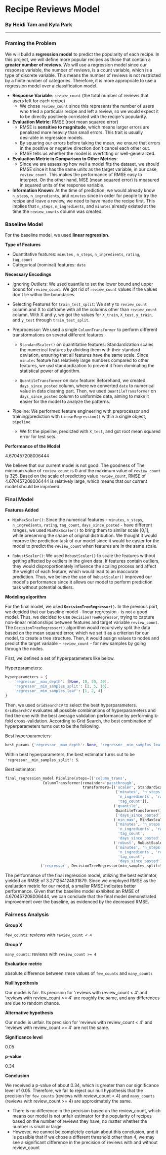 # Recipe Reviews Model

### By Heidi Tam and Kyla Park

---

### Framing the Problem

We will build a **regression model** to predict the popularity of each recipe.
In this project, we will define more popular recipes as those that contain a **greater
number of reviews**. We will use a regression model since our response variable,
the number of reviews, is a count variable, which is a type of discrete variable.
This means the number of reviews is not restricted by a finite number of categories.
Therefore, it is more appropriate to use a regression model over a classification model.

- **Response Variable**: `review_count` (the total number of reviews that
  users left for each recipe)
  - We chose `review_count` since this represents the number of users who tried
    a particular recipe and left a review, so we would expect it to be directly positively
    correlated with the recipe's popularity.
- **Evaluation Metric:** RMSE (root mean squared error)
  - RMSE is **sensitive to magnitude**, which means larger errors are penalized more heavily than small errors. This
    trait is usually desirable in regression models.
  - By squaring our errors before taking the mean, we ensure that errors in the positive or negative
    direction don't cancel each other out.
  - RMSE tells us whether the model is overfitting or well-generalized.
- **Evaluation Metric in Comparison to Other Metrics**:
  - Since we are assessing how well a model fits the dataset, we should RMSE since it has the same units as the target variable, in our case, `review_count`. This makes the performance of RMSE easy to interpret. On the other hand, MSE (mean squared error) is measured in squared units of the response variable.
- **Information Known**: At the time of prediction, we would already know `n_steps`,
  `n_ingredients`, and `minutes` since in order for people to try the recipe and leave a review, we need to have made the recipe first. This implies that `n_steps`, `n_ingredients`, and `minutes` already existed at the time the `review_counts` column was created.

### Baseline Model

For the baseline model, we used **linear regression.**

**Type of Features**

- Quantitative features: `minutes` , `n_steps`, `n_ingredients`, `rating`, `tag_count`
- Categorical (nominal) features: `date`

**Necessary Encodings**

- Ignoring Outliers: We used quantile to set the lower bound and upper bound for `review_count`. We got rid of `review_count` values if the values don't lie within the boundaries.

- Selecting Features for `train_test_split`: We set y to `review_count` column and X to datframe with all the columns other than `review_count` column. With X and y, we got the values for `X_train`, `X_test`, `y_train`, and `y_test` through `train_test_split`.

- Preprocessor: We used a single `ColumnTransformer` to perform different transformations on several different features.

  - `StandardScaler()` on quantitative features: Standardization scales the numerical features by dividing them with their standard deviation, ensuring that all features have the same scale. Since `minutes` feature has relatively large numbers compared to other features, we usd standardization to prevent it from dominating the statistical power of algorithm.

  - `QuantileTransformer` on `date` feature: Beforehand, we created `days_since_posted` column, where we converted `date` to numerical value in data cleaning part. Then, we used `QuantileTransformer` on `days_since_posted` column to uniformize data, aiming to make it easier for the model to analyze the patterns.

- Pipeline: We performed feature engineering with preprocessor and training/prediction with `LinearRegression()` within a single object, `pipeline`.

  - We fit the pipeline, predicted with `X_test`, and got root mean squared error for test sets.

**Performance of the Model**

4.670457208006444

We believe that our current model is not good. The goodness of The minimum value of `review_count` is 0 and the maximum value of `review_count` is 325. Based on the scale of predicting value `review_count`, RMSE of 4.670457208006444 is relatively large, which means that our current model should be improved.

### Final Model

**Features Added**

- `MinMaxScaler()`: Since the numerical features - `minutes`, `n_steps`, `n_ingredients`, `rating`, `tag_count`, `days_since_posted` - have different ranges, we used `MinMaxScaler()` to bring them to similar scale [0,1], while preserving the shape of original distribution. We thought it would improve the prediction task of our model since it would be easier for the model to predict the `review_count` when features are in the same scale.

- `RobustScaler()`: We used `RobustScaler()` to scale the features without getting affected by outliers in the given data. If features contain outliers, they would disproportionately influence the scaling process and affect the weight of each feature, which would lead to an inaccurate prediction. Thus, we believe the use of `RobustScaler()` improved our model's performance since it allows our model to perform prediction task without potential outliers.

**Modeling algorithm**

For the final model, we used **`DecisionTreeRegressor()`.** In the previous part, we decided that our baseline model - linear regression - is not a good model. Thus, we decided to use `DecisionTreeRegressor`, trying to capture non-linear relationships between features and target variable `review_count`. The `DecisionTreeRegressor()` algorithm would recursively split the data based on the mean squared error, which we set it as a criterion for our model, to create a tree structure. Then, it would assign values to nodes and predict the target variable - `review_count` - for new samples by going through the nodes.

First, we defined a set of hyperparameters like below.

Hyperparameters:

```py
hyperparameters = {
    'regressor__max_depth': [None, 10, 20, 30],
    'regressor__min_samples_split': [2, 5, 10],
    'regressor__min_samples_leaf': [1, 2, 4]
}
```

Then, we used `GridSearchCV` to select the best hyperparameters. `GridSearchCV` evaluates all possible combinations of hyperparameters and find the one with the best average validation performance by performing k-fold cross-validation. According to Grid Search, the best combination of hyperparameters turns out to be the following.

Best hyperparameters:

```py
best_params {'regressor__max_depth': None, 'regressor__min_samples_leaf': 1, 'regressor__min_samples_split': 5}
```

Within best hyperparameters, the best estimator turns out to be `'regressor__min_samples_split': 5`.

Best estimator:

```py
final_regression_model Pipeline(steps=[('column_trans',
                 ColumnTransformer(remainder='passthrough',
                                   transformers=[('scaler', StandardScaler(),
                                                  ['minutes', 'n_steps',
                                                   'n_ingredients', 'rating',
                                                   'tag_count']),
                                                 ('quantile',
                                                  QuantileTransformer(),
                                                  ['days_since_posted']),
                                                 ('min_max', MinMaxScaler(),
                                                  ['minutes', 'n_steps',
                                                   'n_ingredients', 'rating',
                                                   'tag_count',
                                                   'days_since_posted']),
                                                 ('robust', RobustScaler(),
                                                  ['minutes', 'n_steps',
                                                   'n_ingredients', 'rating',
                                                   'tag_count',
                                                   'days_since_posted'])])),
                ('regressor', DecisionTreeRegressor(min_samples_split=5))])
```

The performance of the final regression model, utilizing the best estimator, yielded an RMSE of 3.271254124831879. Since we employed RMSE as the evaluation metric for our model, a smaller RMSE indicates better performance. Given that the baseline model exhibited an RMSE of 4.670457208006444, we can conclude that the final model demonstrated improvement over the baseline, as evidenced by the decreased RMSE.

### Fairness Analysis

**Group X**

`few_counts`: reviews with `review_count < 4`

**Group Y**

`many_counts`: reviews with `review_count >= 4`

**Evaluation metric**

absolute difference between rmse values of `few_counts` and `many_counts`

**Null hypothesis**

Our model is fair. Its precision for 'reviews with review_count < 4' and 'reviews with review_count >= 4' are roughly the same, and any differences are due to random chance.

**Alternative hypothesis**

Our model is unfair. Its precision for 'reviews with review_count < 4' and 'reviews with review_count >= 4' are not the same.

**Significance level**

0.05

**p-value**

0.34

**Conclusion**

We received a p-value of about 0.34, which is greater than our significance level of 0.05. Therefore, we fail to reject our null hypothesis that the precision for `few_counts` (reviews with review_count < 4) and `many_counts` (reviews with review_count >= 4) are approximately the same.

- There is no difference in the precision based on the review_count, which means our model is not unfair estimator for the popularity of recipes based on the number of reviews they have, no matter whether the number is small or large.
- However, we cannot be completely certain about this conclusion, and it is possible that if we chose a different threshold other than 4, we may see a significant difference in the precision of reviews with and without review_count
